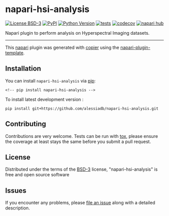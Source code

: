 # napari-hsi-analysis

[![License BSD-3](https://img.shields.io/pypi/l/napari-hsi-analysis.svg?color=green)](https://github.com/alessiadb/napari-hsi-analysis/raw/main/LICENSE)
[![PyPI](https://img.shields.io/pypi/v/napari-hsi-analysis.svg?color=green)](https://pypi.org/project/napari-hsi-analysis)
[![Python Version](https://img.shields.io/pypi/pyversions/napari-hsi-analysis.svg?color=green)](https://python.org)
[![tests](https://github.com/alessiadb/napari-hsi-analysis/workflows/tests/badge.svg)](https://github.com/alessiadb/napari-hsi-analysis/actions)
[![codecov](https://codecov.io/gh/alessiadb/napari-hsi-analysis/branch/main/graph/badge.svg)](https://codecov.io/gh/alessiadb/napari-hsi-analysis)
[![napari hub](https://img.shields.io/endpoint?url=https://api.napari-hub.org/shields/napari-hsi-analysis)](https://napari-hub.org/plugins/napari-hsi-analysis)

Napari plugin to perform analysis on Hyperspectral Imaging datasets.

----------------------------------

This [napari] plugin was generated with [copier] using the [napari-plugin-template].

<!--
Don't miss the full getting started guide to set up your new package:
https://github.com/napari/napari-plugin-template#getting-started

and review the napari docs for plugin developers:
https://napari.org/stable/plugins/index.html
-->

## Installation

You can install `napari-hsi-analysis` via [pip]:

    <!-- pip install napari-hsi-analysis -->



To install latest development version :

    pip install git+https://github.com/alessiadb/napari-hsi-analysis.git


## Contributing

Contributions are very welcome. Tests can be run with [tox], please ensure
the coverage at least stays the same before you submit a pull request.

## License

Distributed under the terms of the [BSD-3] license,
"napari-hsi-analysis" is free and open source software

## Issues

If you encounter any problems, please [file an issue] along with a detailed description.

[napari]: https://github.com/napari/napari
[copier]: https://copier.readthedocs.io/en/stable/
[@napari]: https://github.com/napari
[MIT]: http://opensource.org/licenses/MIT
[BSD-3]: http://opensource.org/licenses/BSD-3-Clause
[GNU GPL v3.0]: http://www.gnu.org/licenses/gpl-3.0.txt
[GNU LGPL v3.0]: http://www.gnu.org/licenses/lgpl-3.0.txt
[Apache Software License 2.0]: http://www.apache.org/licenses/LICENSE-2.0
[Mozilla Public License 2.0]: https://www.mozilla.org/media/MPL/2.0/index.txt
[napari-plugin-template]: https://github.com/napari/napari-plugin-template

[file an issue]: https://github.com/alessiadb/napari-hsi-analysis/issues

[napari]: https://github.com/napari/napari
[tox]: https://tox.readthedocs.io/en/latest/
[pip]: https://pypi.org/project/pip/
[PyPI]: https://pypi.org/
